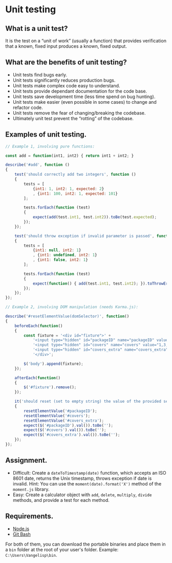 # Unit testing

## What is a unit test?

It is the test on a “unit of work” (usually a function) that provides verification that a known, fixed input produces a known, fixed output.

## What are the benefits of unit testing?
* Unit tests find bugs early.
* Unit tests significantly reduces production bugs.
* Unit tests make complex code easy to understand.
* Unit tests provide dependant documentation for the code base.
* Unit tests save development time (less time spend on bug hunting).
* Unit tests make easier (even possible in some cases) to change and refactor code.
* Unit tests remove the fear of changing/breaking the codebase.
* Ultimately unit test prevent the “rotting” of the codebase.

## Examples of unit testing.
```javascript
// Example 1, involving pure functions:

const add = function(int1, int2) { return int1 + int2; }

describe('#add', function ()
{
    test('should correctly add two integers', function ()
    {
        tests = [
            {int1: 1, int2: 1, expected: 2}
            , {int1: 100, int2: 1, expected: 101}
        ];

        tests.forEach(function (test)
        {
            expect(add(test.int1, test.int2)).toBe(test.expected);
        });
    });

    test('should throw exception if invalid parameter is passed', function ()
    {
        tests = [
            {int1: null, int2: 1}
            , {int1: undefined, int2: 1}
            , {int1: false, int2: 1}
        ];

        tests.forEach(function (test)
        {
            expect(function() { add(test.int1, test.int2); }).toThrowError('Invalid parameter');
        });
    });
});
```
```javascript
// Example 2, involving DOM manipulation (needs Karma.js):

describe('#resetElementValue(domSelector)', function()
{
    beforeEach(function()
    {
        const fixture = '<div id="fixture">' +
            '<input type="hidden" id="packageID" name="packageID" value="1e-eru6">' +
            '<input type="hidden" id="covers" name="covers" value="1,3,5">' +
            '<input type="hidden" id="covers_extra" name="covers_extra" value="1,2">' +
            '</div>';

        $('body').append(fixture);
    });

    afterEach(function()
    {
        $('#fixture').remove();
    });

    it('should reset (set to empty string) the value of the provided selector', function()
    {
        resetElementValue('#packageID');
        resetElementValue('#covers');
        resetElementValue('#covers_extra');
        expect($('#packageID').val()).toBe('');
        expect($('#covers').val()).toBe('');
        expect($('#covers_extra').val()).toBe('');
    });
});
```

## Assignment.
* Difficult: Create a `dateToTimestamp(date)` function, which accepts an ISO 8601 date, returns the Unix timestamp, throws exception if date is invalid. Hint: You can use the `moment(date).format('X')` method of the `moment.js` library.
* Easy: Create a calculator object with `add`, `delete`, `multiply`, `divide` methods, and provide a test for each method.

## Requirements.
* [Node.js](https://nodejs.org/en/download/)
* [Git Bash](https://git-scm.com/downloads)

For both of them, you can download the portable binaries and place them in a `bin` folder at the root of your user's folder. Example: `C:\Users\Vangelisp\bin`.